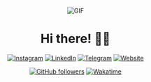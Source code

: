 <div align="center">

![GIF](https://media1.giphy.com/media/v1.Y2lkPTc5MGI3NjExaGdpMHk0bHoydnE0aGEybHA4aXV0eGR2djN0Nm9pMTF2YmpvOTc3NiZlcD12MV9pbnRlcm5hbF9naWZfYnlfaWQmY3Q9Zw/4vXquk6z6tQ9fqqIjN/giphy.gif)

# **Hi there! 👋🏻**

[![Instagram](https://img.shields.io/badge/Instagram-e1306c?style=for-the-badge&logo=instagram)](https://www.instagram.com/nekithrill/)
[![LinkedIn](https://img.shields.io/badge/LinkedIn-0e76a8?style=for-the-badge&logo=linkedin&logoColor=ffffff)](https://www.linkedin.com/in/nekithrill/)
[![Telegram](https://img.shields.io/badge/Telegram-24A1DE?style=for-the-badge&logo=telegram&logoColor=ffffff)](https://t.me/nekithrill)
[![Website](https://img.shields.io/badge/WEBSITE-38b564?style=for-the-badge&logo=google-chrome&logoColor=ffffff)](https://www.yourwebsite.com)


[![GitHub followers](https://img.shields.io/github/followers/nekithrill?label=Followers&style=for-the-badge&logo=github&logoColor=ffffff&color=fff)](https://github.com/nekithrill)
[![Wakatime](https://img.shields.io/badge/Wakatime-FF9D00?style=for-the-badge&logo=wakatime&logoColor=ffffff)](https://wakatime.com/@cfd60e7a-d331-44ca-b5b3-78411b38a536)

</div>
